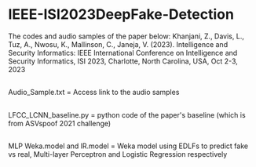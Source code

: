# IEEE-ISI2023DeepFake-Detection
The codes and audio samples of the paper below:
Khanjani, Z., Davis, L., Tuz, A., Nwosu, K., Mallinson, C., Janeja, V. (2023). 
Intelligence and Security Informatics: IEEE International Conference on Intelligence and Security Informatics, ISI 2023,
Charlotte, North Carolina, USA, Oct 2-3, 2023 
##

Audio_Sample.txt = Access link to the audio samples
##
LFCC_LCNN_baseline.py = python code of the paper's baseline (which is from ASVspoof 2021 challenge)
##
MLP Weka.model and lR.model = Weka model using EDLFs to predict fake vs real, Multi-layer Perceptron and Logistic Regression respectively
